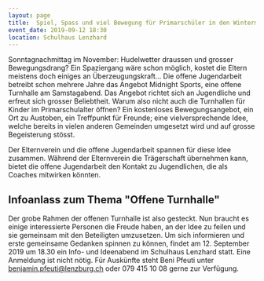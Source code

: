 ```yaml
---
layout: page
title:  Spiel, Spass und viel Bewegung für Primarschüler in den Wintermonaten
event_date: 2019-09-12 18:30
location: Schulhaus Lenzhard
---
```


Sonntagnachmittag im November: Hudelwetter draussen und grosser Bewegungsdrang? Ein Spaziergang wäre schon möglich, kostet die Eltern meistens doch einiges an Überzeugungskraft... Die offene Jugendarbeit betreibt schon mehrere Jahre das Angebot Midnight Sports, eine offene Turnhalle am Samstagabend. Das Angebot richtet sich an Jugendliche und erfreut sich grosser Beliebtheit. Warum also nicht auch die Turnhallen für Kinder im Primarschulalter öffnen? Ein kostenloses Bewegungsangebot, ein Ort zu Austoben, ein Treffpunkt für Freunde; eine vielversprechende Idee, welche bereits in vielen anderen Gemeinden umgesetzt wird und auf grosse Begeisterung stösst.

Der Elternverein und die offene Jugendarbeit spannen für diese Idee zusammen. Während der Elternverein die Trägerschaft übernehmen kann, bietet die offene Jugendarbeit den Kontakt zu Jugendlichen, die als Coaches mitwirken könnten.

## Infoanlass zum Thema "Offene Turnhalle"

Der grobe Rahmen der offenen Turnhalle ist also gesteckt. Nun braucht es einige interessierte Personen die Freude haben, an der Idee zu feilen und sie gemeinsam mit den Beteiligten umzusetzen. Um sich informieren und erste gemeinsame Gedanken spinnen zu können, findet am 12. September 2019 um 18.30 ein Info- und Ideenabend im Schulhaus Lenzhard statt. Eine Anmeldung ist nicht nötig. Für Auskünfte steht Beni Pfeuti unter [benjamin.pfeuti@lenzburg.ch](mailto:benjamin.pfeuti@lenzburg.ch) oder 079 415 10 08 gerne zur Verfügung.
